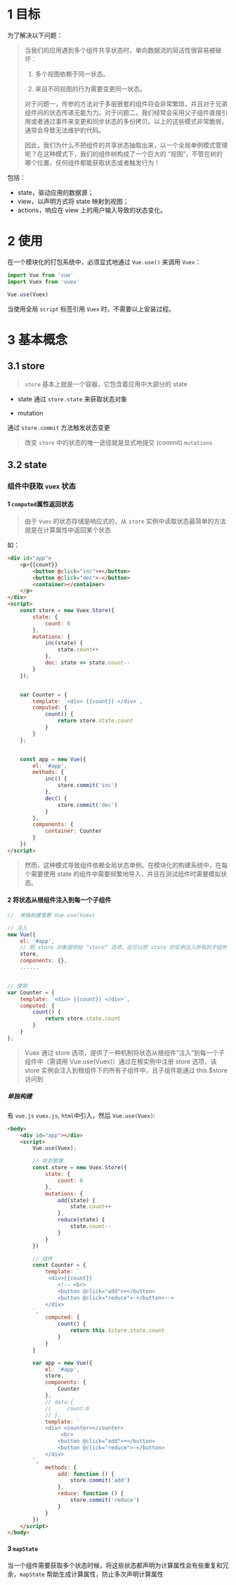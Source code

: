 # 1 目标
为了解决以下问题：

> 当我们的应用遇到多个组件共享状态时，单向数据流的简洁性很容易被破坏：
> 
> 1. 多个视图依赖于同一状态。
>
> 2. 来自不同视图的行为需要变更同一状态。
>
> 对于问题一，传参的方法对于多层嵌套的组件将会非常繁琐，并且对于兄弟组件间的状态传递无能为力。对于问题二，我们经常会采用父子组件直接引用或者通过事件来变更和同步状态的多份拷贝。以上的这些模式非常脆弱，通常会导致无法维护的代码。
> 
> 因此，我们为什么不把组件的共享状态抽取出来，以一个全局单例模式管理呢？在这种模式下，我们的组件树构成了一个巨大的 “视图”，不管在树的哪个位置，任何组件都能获取状态或者触发行为！

包括：
- state，驱动应用的数据源；
- view，以声明方式将 state 映射到视图；
- actions，响应在 view 上的用户输入导致的状态变化。

 
# 2 使用

在一个模块化的打包系统中，必须显式地通过 `Vue.use()` 来调用 `Vuex`：

```javascript
import Vue from 'vue'
import Vuex from 'vuex'

Vue.use(Vuex)
```

当使用全局 `script` 标签引用 `Vuex` 时，不需要以上安装过程。

# 3 基本概念
## 3.1 store

> `store` 基本上就是一个容器，它包含着应用中大部分的 state

- state
通过 `store.state` 来获取状态对象

- mutation
 
通过 `store.commit` 方法触发状态变更

> 改变 `store` 中的状态的唯一途径就是显式地提交 (commit) `mutations`

## 3.2 state

### 组件中获取 `vuex` 状态

#### 1 `computed`属性返回状态
> 由于 `Vuex` 的状态存储是响应式的，从 `store` 实例中读取状态最简单的方法就是在计算属性中返回某个状态

如：
```html
<div id="app">
    <p>{{count}}
        <button @click="inc">+</button>
        <button @click="dec">-</button>
        <container></container>
    </p>
</div>
<script>
    const store = new Vuex.Store({
        state: {
            count: 0
        },
        mutations: {
            inc(state) {
                state.count++
            },
            dec: state => state.count--
        }
    });


    var Counter = {
        template: `<div> {{count}} </div>`,
        computed: {
            count() {
                return store.state.count
            }
        }
    };


    const app = new Vue({
        el: '#app',
        methods: {
            inc() {
                store.commit('inc')
            },
            dec() {
                store.commit('dec')
            }
        },
        components: {
            container: Counter
        }
    })
</script>
```

> 然而，这种模式导致组件依赖全局状态单例。在模块化的构建系统中，在每个需要使用 state 的组件中需要频繁地导入，并且在测试组件时需要模拟状态。


#### 2 将状态从根组件注入到每一个子组件

```javascript
//  单独构建需要 Vue.use(Vuex)

// 注入
new Vue({
    el: '#app',
    // 把 store 对象提供给 “store” 选项，这可以把 store 的实例注入所有的子组件
    store,
    components: {},
    ......


// 使用
var Counter = {
    template: `<div> {{count}} </div>`,
    computed: {
        count() {
            return store.state.count
        }
    }
};
```

> Vuex 通过 store 选项，提供了一种机制将状态从根组件“注入”到每一个子组件中（需调用 Vue.use(Vuex)）通过在根实例中注册 store 选项，该 store 实例会注入到根组件下的所有子组件中，且子组件能通过 this.$store 访问到


##### 单独构建
有 `vue.js`  `vuex.js`, `html`中引入，然后 `Vue.use(Vuex)`:
```html
<body>
    <div id="app"></div>
    <script>
        Vue.use(Vuex);

        // 状态管理
        const store = new Vuex.Store({
            state: {
                count: 0
            },
            mutations: {
                add(state) {
                    state.count++
                },
                reduce(state) {
                    state.count--
                }
            }
        })

        // 组件
        const Counter = {
            template: `
             <div>{{count}}
                <!-- <br>
                <button @click="add">+</button>
                <button @click="reduce">-</button>-->
            </div>
        `,
            computed: {
                count() {
                    return this.$store.state.count
                }
            }
        }

        var app = new Vue({
            el: '#app',
            store,
            components: {
                Counter
            },
            // data:{
            //     count:0
            // },
            template: `
            <div> <counter></counter>
                 <br>
                <button @click="add">+</button>
                <button @click="reduce">-</button>
            </div>
        `,
            methods: {
                add: function () {
                    store.commit('add')
                },
                reduce: function () {
                    store.commit('reduce')
                }
            }
        })
    </script>
</body>
```


#### 3 `mapState`
当一个组件需要获取多个状态时候，将这些状态都声明为计算属性会有些重复和冗余，`mapState` 帮助生成计算属性，防止多次声明计算属性
